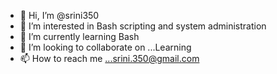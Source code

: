 - 👋 Hi, I’m @srini350
- 👀 I’m interested in  Bash scripting and system administration 
- 🌱 I’m currently learning Bash
- 💞️ I’m looking to collaborate on ...Learning 
- 📫 How to reach me ...srini.350@gmail.com

<!---
srini350/srini350 is a ✨ special ✨ repository because its `README.md` (this file) appears on your GitHub profile.
You can click the Preview link to take a look at your changes.
--->
